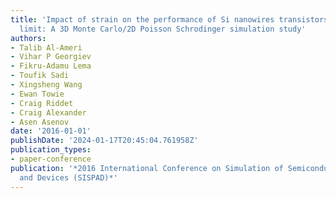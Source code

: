 ```yaml
---
title: 'Impact of strain on the performance of Si nanowires transistors at the scaling
  limit: A 3D Monte Carlo/2D Poisson Schrodinger simulation study'
authors:
- Talib Al-Ameri
- Vihar P Georgiev
- Fikru-Adamu Lema
- Toufik Sadi
- Xingsheng Wang
- Ewan Towie
- Craig Riddet
- Craig Alexander
- Asen Asenov
date: '2016-01-01'
publishDate: '2024-01-17T20:45:04.761958Z'
publication_types:
- paper-conference
publication: '*2016 International Conference on Simulation of Semiconductor Processes
  and Devices (SISPAD)*'
---
```

